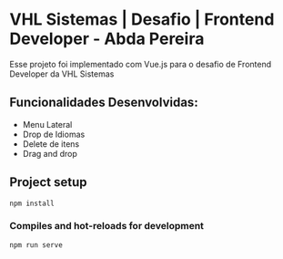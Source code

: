 # VHL Sistemas | Desafio | Frontend Developer - Abda Pereira

Esse projeto foi implementado com Vue.js para o desafio de Frontend Developer da VHL Sistemas

## Funcionalidades Desenvolvidas:
- Menu Lateral
- Drop de Idiomas
- Delete de itens
- Drag and drop

## Project setup
```
npm install
```

### Compiles and hot-reloads for development
```
npm run serve
```
